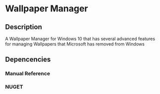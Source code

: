 # Wallpaper Manager
## Description
A Wallpaper Manager for Windows 10 that has several advanced features for managing Wallpapers that Microsoft has removed from Windows

## Depencencies
### Manual Reference

### NUGET
